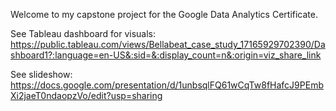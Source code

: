 Welcome to my capstone project for the Google Data Analytics Certificate.

See Tableau dashboard for visuals: https://public.tableau.com/views/Bellabeat_case_study_17165929702390/Dashboard1?:language=en-US&:sid=&:display_count=n&:origin=viz_share_link


See slideshow: https://docs.google.com/presentation/d/1unbsqlFQ61wCqTw8fHafcJ9PEmbXi2jaeT0ndaopzVo/edit?usp=sharing
